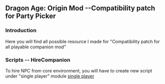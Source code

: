 ## Dragon Age: Origin Mod --Compatibility patch for Party Picker 

### Introduction 

Here you will find all possible resource I made for "Compatibility patch for all playable companion mod"

### Scripts -- HireCompanion

To hire NPC from core environment, you will have to create new script under "single player" module [single player]("https://github.com/Zachky/Dragon-Age-Mods/blob/main/Image%20Library/Hire%20Companion/Single%20Player%20Module.JPG?raw=true")